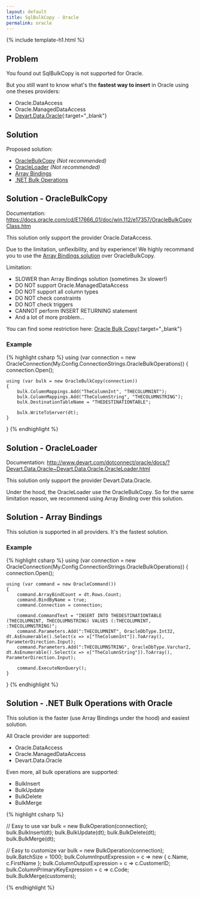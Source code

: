 ```yaml
---
layout: default
title: SqlBulkCopy - Oracle
permalink: oracle
---
```


{% include template-h1.html %}

## Problem

You found out SqlBulkCopy is not supported for Oracle.

But you still want to know what's the **fastest way to insert** in Oracle using one theses providers:

- Oracle.DataAccess
- Oracle.ManagedDataAccess
- [Devart.Data.Oracle](https://www.devart.com/dotconnect/oracle/){:target="_blank"}

## Solution
Proposed solution:

- [OracleBulkCopy](solution---oraclebulkcopy) _(Not recommended)_
- [OracleLoader](solution---oracleloader) _(Not recommended)_
- [Array Bindings](solution---array-bindings)
- [.NET Bulk Operations](solution---net-bulk-operations-with-oracle)


## Solution - OracleBulkCopy
Documentation: https://docs.oracle.com/cd/E17666_01/doc/win.112/e17357/OracleBulkCopyClass.htm

This solution only support the provider Oracle.DataAccess.

Due to the limitation, unflexibility, and by experience! We highly recommand you to use the [Array Bindings solution]((solution---array-bindings)) over OracleBulkCopy.

Limitation:

- SLOWER than Array Bindings solution (sometimes 3x slower!)
- DO NOT support Oracle.ManagedDataAccess
- DO NOT support all column types
- DO NOT check constraints
- DO NOT check triggers
- CANNOT perform INSERT RETURNING statement
- And a lot of more problem...

You can find some restriction here: [Oracle Bulk Copy](https://docs.oracle.com/cd/E51173_01/win.122/e17732/featBulkCopy.htm#ODPNT213){:target="_blank"}

### Example

{% highlight csharp %}
using (var connection = new OracleConnection(My.Config.ConnectionStrings.OracleBulkOperations))
{
    connection.Open();

    using (var bulk = new OracleBulkCopy(connection))
    {
        bulk.ColumnMappings.Add("TheColumnInt", "THECOLUMNINT");
        bulk.ColumnMappings.Add("TheColumnString", "THECOLUMNSTRING");
        bulk.DestinationTableName = "THEDESTINATIONTABLE";

        bulk.WriteToServer(dt);
    }
}
{% endhighlight %}

## Solution - OracleLoader
Documentation: http://www.devart.com/dotconnect/oracle/docs/?Devart.Data.Oracle~Devart.Data.Oracle.OracleLoader.html

This solution only support the provider Devart.Data.Oracle.

Under the hood, the OracleLoader use the OracleBulkCopy. So for the same limitation reason, we recommend using Array Binding over this solution.

## Solution - Array Bindings
This solution is supported in all providers. It's the fastest solution.

### Example

{% highlight csharp %}
using (var connection = new OracleConnection(My.Config.ConnectionStrings.OracleBulkOperations))
{
    connection.Open();

    using (var command = new OracleCommand())
    {
        command.ArrayBindCount = dt.Rows.Count;
        command.BindByName = true;
        command.Connection = connection;

        command.CommandText = "INSERT INTO THEDESTINATIONTABLE (THECOLUMNINT, THECOLUMNSTRING) VALUES (:THECOLUMNINT, :THECOLUMNSTRING)";
        command.Parameters.Add(":THECOLUMNINT", OracleDbType.Int32, dt.AsEnumerable().Select(x => x["TheColumnInt"]).ToArray(), ParameterDirection.Input);
        command.Parameters.Add(":THECOLUMNSTRING", OracleDbType.Varchar2, dt.AsEnumerable().Select(x => x["TheColumnString"]).ToArray(), ParameterDirection.Input);

        command.ExecuteNonQuery();
    }
}
{% endhighlight %}

## Solution - .NET Bulk Operations with Oracle
This solution is the faster (use Array Bindings under the hood) and easiest solution.

All Oracle provider are supported:

- Oracle.DataAccess
- Oracle.ManagedDataAccess
- Devart.Data.Oracle


Even more, all bulk operations are supported:
- BulkInsert
- BulkUpdate
- BulkDelete
- BulkMerge

{% highlight csharp %}

// Easy to use
var bulk = new BulkOperation(connection);
bulk.BulkInsert(dt);
bulk.BulkUpdate(dt);
bulk.BulkDelete(dt);
bulk.BulkMerge(dt);

// Easy to customize
var bulk = new BulkOperation<Customer>(connection);
bulk.BatchSize = 1000;
bulk.ColumnInputExpression = c => new { c.Name,  c.FirstName };
bulk.ColumnOutputExpression = c => c.CustomerID;
bulk.ColumnPrimaryKeyExpression = c => c.Code;
bulk.BulkMerge(customers);

{% endhighlight %}
